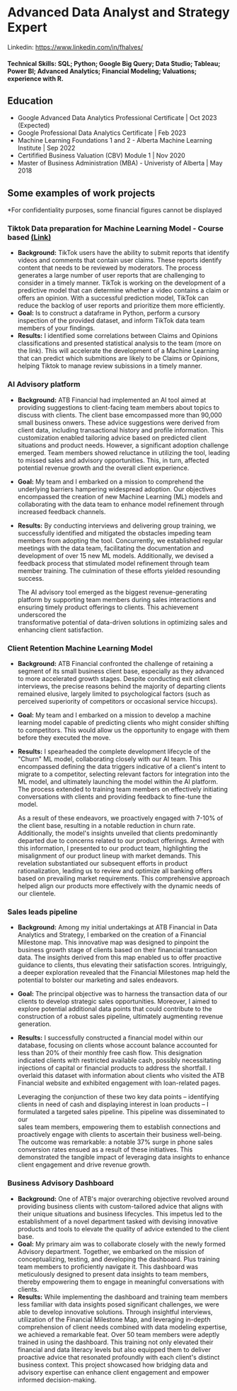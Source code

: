 # Advanced Data Analyst and Strategy Expert

Linkedin: https://www.linkedin.com/in/fhalves/

#### Technical Skills: SQL; Python; Google Big Query; Data Studio; Tableau; Power BI; Advanced Analytics; Financial Modeling; Valuations; experience with R.

## Education
- Google Advanced Data Analytics Professional Certificate | Oct 2023 (Expected)
- Google Professional Data Analytics Certificate | Feb 2023
- Machine Learning Foundations 1 and 2 - Alberta Machine Learning Institute | Sep 2022
- Certifified Business Valuation (CBV) Module 1 | Nov 2020
- Master of Business Administration (MBA) - Univeristy of Alberta | May 2018


## Some examples of work projects 
*For confidentiality purposes, some financial figures cannot be displayed  
###  Tiktok Data preparation for Machine Learning Model - Course based [(Link)](https://github.com/FernandoAlves92/Portfolio/blob/bd8ef2c1ddadd6f69a961868a4625c6a0aa14a3e/Activity_Course%202%20TikTok%20project%20lab%20(1).md)
- **Background:** TikTok users have the ability to submit reports that identify videos and comments that contain user claims. These reports identify content that needs to be reviewed by moderators. The process generates a large number of user reports that are challenging to consider in a timely manner.
TikTok is working on the development of a predictive model that can determine whether a video contains a claim or offers an opinion. With a successful prediction model, TikTok can reduce the backlog of user reports and prioritize them more efficiently.
- **Goal:** Is to construct a dataframe in Python, perform a cursory inspection of the provided dataset, and inform TikTok data team members of your findings.
- **Results:** I identified some correlations between Claims and Opinions classifications and presented statistical analysis to the team (more on the link). This will accelerate the development of a Machine Learning that can predict which submitions are likely to be Claims or Opinions, helping Tiktok to manage review subissions in a timely manner. 

###  AI Advisory platform
- **Background:** ATB Financial had implemented an AI tool aimed at providing suggestions to client-facing team members about topics to discuss with clients. The client base emcompassed more than 90,000 small business onwers. These advice suggestions were derived from client data, including transactional history and profile information. This customization enabled tailoring advice based on predicted client situations and product needs. However, a significant adoption challenge emerged. Team members showed reluctance in utilizing the tool, leading to missed sales and advisory opportunities. This, in turn, affected potential revenue growth and the overall client experience.
- **Goal:** My team and I embarked on a mission to comprehend the underlying barriers hampering widespread adoption. Our objectives encompassed the creation of new Machine Learning (ML) models and collaborating with the data team to enhance model refinement through increased feedback channels.
- **Results:** By conducting interviews and delivering group training, we successfully identified and mitigated the obstacles impeding team members from adopting the tool. Concurrently, we established regular meetings with the data team, facilitating the documentation and development of over 15 new ML models. Additionally, we devised a feedback process that stimulated model refinement through team member training. The culmination of these efforts yielded resounding success.

  The AI advisory tool emerged as the biggest revenue-generating platform by supporting team members during sales interactions and ensuring timely product offerings to clients. This achievement underscored the           
  transformative potential of data-driven solutions in optimizing sales and enhancing client satisfaction.

###  Client Retention Machine Learning Model
- **Background:** ATB Financial confronted the challenge of retaining a segment of its small business client base, especially as they advanced to more accelerated growth stages. Despite conducting exit client interviews, the precise reasons behind the majority of departing clients remained elusive, largely limited to psychological factors (such as perceived superiority of competitors or occasional service hiccups).
- **Goal:**  My team and I embarked on a mission to develop a machine learning model capable of predicting clients who might consider shifting to competitors. This would allow us the opportunity to engage with them before they executed the move.
- **Results:**  I spearheaded the complete development lifecycle of the "Churn" ML model, collaborating closely with our AI team. This encompassed defining the data triggers indicative of a client's intent to migrate to a competitor, selecting relevant factors for integration into the ML model, and ultimately launching the model within the AI platform. The process extended to training team members on effectively initiating conversations with clients and providing feedback to fine-tune the model.

  As a result of these endeavors, we proactively engaged with 7-10% of the client base, resulting in a notable reduction in churn rate. Additionally, the model's insights unveiled that clients predominantly departed due     to concerns related to our product offerings. Armed with this information, I presented to our product team, highlighting the misalignment of our product lineup with market demands. This revelation substantiated our        subsequent efforts in product rationalization, leading us to review and optimize all banking offers based on prevailing market requirements. This comprehensive approach helped align our products more effectively with      the dynamic needs of our clientele.

###  Sales leads pipeline
- **Background:** Among my initial undertakings at ATB Financial in Data Analytics and Strategy, I embarked on the creation of a Financial Milestone map. This innovative map was designed to pinpoint the business growth stage of clients based on their financial transaction data. The insights derived from this map enabled us to offer proactive guidance to clients, thus elevating their satisfaction scores. Intriguingly, a deeper exploration revealed that the Financial Milestones map held the potential to bolster our marketing and sales endeavors.
- **Goal:** The principal objective was to harness the transaction data of our clients to develop strategic sales opportunities. Moreover, I aimed to explore potential additional data points that could contribute to the construction of a robust sales pipeline, ultimately augmenting revenue generation.
- **Results:** I successfully constructed a financial model within our database, focusing on clients whose account balance accounted for less than 20% of their monthly free cash flow. This designation indicated clients with restricted available cash, possibly necessitating injections of capital or financial products to address the shortfall. I overlaid this dataset with information about clients who visited the ATB Financial website and exhibited engagement with loan-related pages.

  Leveraging the conjunction of these two key data points – identifying clients in need of cash and displaying interest in loan products – I formulated a targeted sales pipeline. This pipeline was disseminated to our   
  sales team members, empowering them to establish connections and proactively engage with clients to ascertain their business well-being. The outcome was remarkable: a notable 37% surge in phone sales conversion rates 
  ensued as a result of these initiatives. This demonstrated the tangible impact of leveraging data insights to enhance client engagement and drive revenue growth.

###  Business Advisory Dashboard
- **Background:** One of ATB's major overarching objective revolved around providing business clients with custom-tailored advice that aligns with their unique situations and business lifecycles. This impetus led to the establishment of a novel department tasked with devising innovative products and tools to elevate the quality of advice extended to the client base.
- **Goal:** My primary aim was to collaborate closely with the newly formed Advisory department. Together, we embarked on the mission of conceptualizing, testing, and  developing the dashboard. Plus training team members to proficiently navigate it. This dashboard was meticulously designed to present data insights to team members, thereby empowering them to engage in meaningful conversations with clients.
- **Results:** While implementing the dashboard and training team members less familiar with data insights posed significant challenges, we were able to develop innovative solutions. Through insightful interviews, utilization of the Financial Milestone Map, and leveraging in-depth comprehension of client needs combined with data modeling expertise, we achieved a remarkable feat. Over 50 team members were adeptly trained in using the dashboard. This training not only elevated their financial and data literacy levels but also equipped them to deliver proactive advice that resonated profoundly with each client's distinct business context. This project showcased how bridging data and advisory expertise can enhance client engagement and empower informed decision-making.

